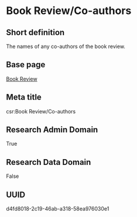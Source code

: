 # Book Review/Co-authors
## Short definition
The names of any co-authors of the book review.
## Base page
[Book Review](https://github.com/EuroCRIS/CASRAI-Dictionairies/blob/main/Objects/Book%20Review.md)
## Meta title
csr:Book Review/Co-authors
## Research Admin Domain
True
## Research Data Domain
False
## UUID
d4fd8018-2c19-46ab-a318-58ea976030e1
